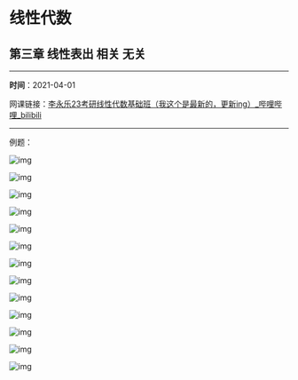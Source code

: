 # 线性代数

## 第三章 线性表出 相关 无关

---

**时间**：2021-04-01

网课链接：[李永乐23考研线性代数基础班（我这个是最新的，更新ing）_哔哩哔哩_bilibili](https://www.bilibili.com/video/BV1934y1t7u6?p=9&spm_id_from=pageDriver)

---

例题：

![img](file:///C:/Users/35092/AppData/Local/Temp/msohtmlclip1/01/clip_image002.jpg)

![img](file:///C:/Users/35092/AppData/Local/Temp/msohtmlclip1/01/clip_image004.jpg)

![img](file:///C:/Users/35092/AppData/Local/Temp/msohtmlclip1/01/clip_image006.jpg)

![img](file:///C:/Users/35092/AppData/Local/Temp/msohtmlclip1/01/clip_image008.jpg)

![img](file:///C:/Users/35092/AppData/Local/Temp/msohtmlclip1/01/clip_image010.jpg)

 ![img](file:///C:/Users/35092/AppData/Local/Temp/msohtmlclip1/01/clip_image012.jpg)

 

![img](file:///C:/Users/35092/AppData/Local/Temp/msohtmlclip1/01/clip_image014.jpg)

![img](file:///C:/Users/35092/AppData/Local/Temp/msohtmlclip1/01/clip_image016.jpg)

![img](file:///C:/Users/35092/AppData/Local/Temp/msohtmlclip1/01/clip_image018.jpg)

 

![img](file:///C:/Users/35092/AppData/Local/Temp/msohtmlclip1/01/clip_image020.jpg)

![img](file:///C:/Users/35092/AppData/Local/Temp/msohtmlclip1/01/clip_image022.jpg)

 

![img](file:///C:/Users/35092/AppData/Local/Temp/msohtmlclip1/01/clip_image024.jpg)

 

![img](file:///C:/Users/35092/AppData/Local/Temp/msohtmlclip1/01/clip_image026.jpg)